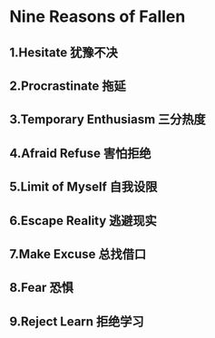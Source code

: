 # Nine Reasons of Fallen

## 1.Hesitate 犹豫不决

## 2.Procrastinate 拖延

## 3.Temporary Enthusiasm 三分热度

## 4.Afraid Refuse 害怕拒绝

## 5.Limit of Myself 自我设限

## 6.Escape Reality 逃避现实

## 7.Make Excuse 总找借口

## 8.Fear 恐惧

## 9.Reject Learn 拒绝学习
